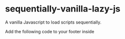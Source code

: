 # sequentially-vanilla-lazy-js
A vanilla Javascript to load scripts sequentially.

Add the following code to your footer inside <script> tags and you are good to go:

```javascript
// Lazy load javascripts sequentially.
// Made by Aiwass666 (https://github.com/aiwass666)
const scripts = [
{
src: "https://url-to.js",
integrity: "sha512-XXXXX",
crossorigin: "anonymous",
referrerpolicy: "no-referrer"
},
{
src: "https://url-to.js",
integrity: "sha512-XXXXX",
crossorigin: "anonymous",
referrerpolicy: "no-referrer"
},
{
src: "https://url-to.js",
integrity: "sha512-XXXXX",
crossorigin: "anonymous",
referrerpolicy: "no-referrer"
}
];
function lazyLoadScripts(index = 0) {
if (index >= scripts.length) return;
const { src, integrity, crossorigin, referrerpolicy } = scripts[index];
const script = document.createElement('script');
script.src = src;
script.integrity = integrity;
script.crossOrigin = crossorigin;
script.referrerPolicy = referrerpolicy;
script.loading = 'lazy'; // Edit at your own risk
script.onload = () => lazyLoadScripts(index + 1);
document.body.appendChild(script);
}
lazyLoadScripts();
```
